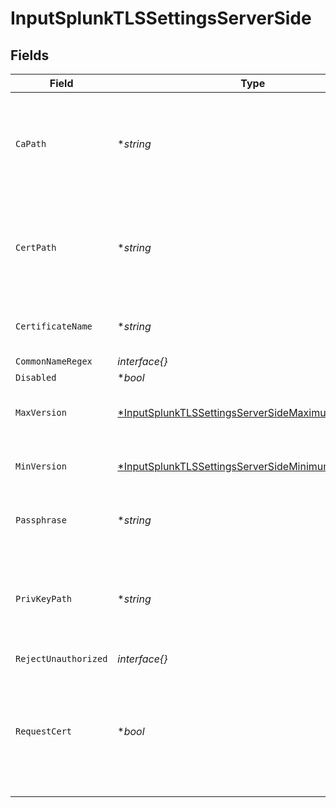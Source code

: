 # InputSplunkTLSSettingsServerSide


## Fields

| Field                                                                                                                          | Type                                                                                                                           | Required                                                                                                                       | Description                                                                                                                    |
| ------------------------------------------------------------------------------------------------------------------------------ | ------------------------------------------------------------------------------------------------------------------------------ | ------------------------------------------------------------------------------------------------------------------------------ | ------------------------------------------------------------------------------------------------------------------------------ |
| `CaPath`                                                                                                                       | **string*                                                                                                                      | :heavy_minus_sign:                                                                                                             | Path on server containing CA certificates to use. PEM format. Can reference $ENV_VARS.                                         |
| `CertPath`                                                                                                                     | **string*                                                                                                                      | :heavy_minus_sign:                                                                                                             | Path on server containing certificates to use. PEM format. Can reference $ENV_VARS.                                            |
| `CertificateName`                                                                                                              | **string*                                                                                                                      | :heavy_minus_sign:                                                                                                             | The name of the predefined certificate.                                                                                        |
| `CommonNameRegex`                                                                                                              | *interface{}*                                                                                                                  | :heavy_minus_sign:                                                                                                             | N/A                                                                                                                            |
| `Disabled`                                                                                                                     | **bool*                                                                                                                        | :heavy_minus_sign:                                                                                                             | N/A                                                                                                                            |
| `MaxVersion`                                                                                                                   | [*InputSplunkTLSSettingsServerSideMaximumTLSVersion](../../models/shared/inputsplunktlssettingsserversidemaximumtlsversion.md) | :heavy_minus_sign:                                                                                                             | Maximum TLS version to accept from connections.                                                                                |
| `MinVersion`                                                                                                                   | [*InputSplunkTLSSettingsServerSideMinimumTLSVersion](../../models/shared/inputsplunktlssettingsserversideminimumtlsversion.md) | :heavy_minus_sign:                                                                                                             | Minimum TLS version to accept from connections.                                                                                |
| `Passphrase`                                                                                                                   | **string*                                                                                                                      | :heavy_minus_sign:                                                                                                             | Passphrase to use to decrypt private key.                                                                                      |
| `PrivKeyPath`                                                                                                                  | **string*                                                                                                                      | :heavy_minus_sign:                                                                                                             | Path on server containing the private key to use. PEM format. Can reference $ENV_VARS.                                         |
| `RejectUnauthorized`                                                                                                           | *interface{}*                                                                                                                  | :heavy_minus_sign:                                                                                                             | N/A                                                                                                                            |
| `RequestCert`                                                                                                                  | **bool*                                                                                                                        | :heavy_minus_sign:                                                                                                             | Whether to require clients to present their certificates. Used to perform client authentication using SSL certs.               |